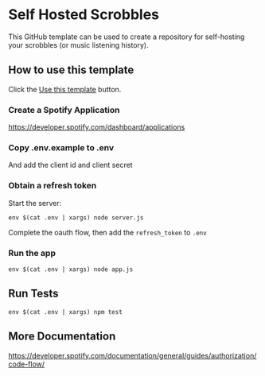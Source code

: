 # Self Hosted Scrobbles

This GitHub template can be used to create a repository for self-hosting your scrobbles (or music listening history).

## How to use this template

Click the [Use this template](https://github.com/jshawl/self-hosted-scrobbles/generate) button.

### Create a Spotify Application

https://developer.spotify.com/dashboard/applications

### Copy .env.example to .env

And add the client id and client secret

### Obtain a refresh token

Start the server:

```
env $(cat .env | xargs) node server.js
```

Complete the oauth flow, then add the `refresh_token` to `.env`

### Run the app

```
env $(cat .env | xargs) node app.js
```

## Run Tests

```
env $(cat .env | xargs) npm test
```

## More Documentation

https://developer.spotify.com/documentation/general/guides/authorization/code-flow/
